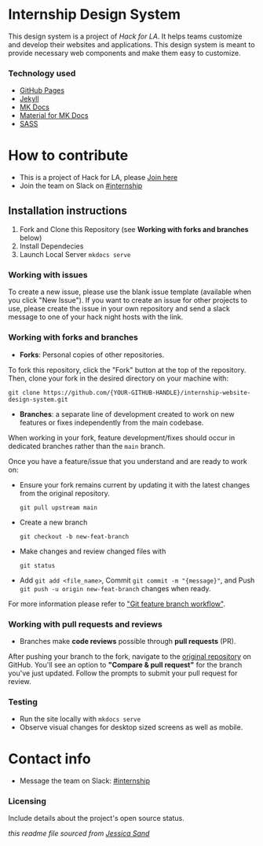 # Internship Design System

This design system is a project of _Hack for LA_. It helps teams customize and develop their websites and applications. This design system is meant to provide necessary web components and make them easy to customize.

### Technology used

- [GitHub Pages](https://pages.github.com/)
- [Jekyll](https://jekyllrb.com/docs/)
- [MK Docs](https://www.mkdocs.org/)
- [Material for MK Docs](https://squidfunk.github.io/mkdocs-material/)
- [SASS](https://sass-lang.com/)

# How to contribute

<!-- Explain the different ways people can contribute. For example: -->

- This is a project of Hack for LA, please [Join here](https://www.hackforla.org/join)
- Join the team on Slack on [#internship](https://hackforla.slack.com/archives/C01VAUPU788)

## Installation instructions

1. Fork and Clone this Repository (see **Working with forks and branches** below)
2. Install Dependecies
3. Launch Local Server `mkdocs serve`

### Working with issues

<!-- - Explain how to submit a bug.
- Explain how to submit a feature request.
- Explain how to contribute to an existing issue. -->

To create a new issue, please use the blank issue template (available when you click "New Issue"). If you want to create an issue for other projects to use, please create the issue in your own repository and send a slack message to one of your hack night hosts with the link.

### Working with forks and branches

- **Forks**: Personal copies of other repositories.

To fork this repository, click the "Fork" button at the top of the repository. Then, clone your fork in the desired directory on your machine with:

`git clone https://github.com/{YOUR-GITHUB-HANDLE}/internship-website-design-system.git`

- **Branches**: a separate line of development created to work on new features or fixes independently from the main codebase.

When working in your fork, feature development/fixes should occur in dedicated branches rather than the `main` branch.

Once you have a feature/issue that you understand and are ready to work on:

- Ensure your fork remains current by updating it with the latest changes from the original repository.

  `git pull upstream main`

- Create a new branch

  `git checkout -b new-feat-branch`

- Make changes and review changed files with

  `git status`

- Add `git add <file_name>`, Commit `git commit -m "{message}"`, and Push `git push -u origin new-feat-branch` changes when ready.

For more information please refer to ["Git feature branch workflow"](https://www.atlassian.com/git/tutorials/comparing-workflows/feature-branch-workflow#:~:text=The%20core%20idea%20behind%20the,without%20disturbing%20the%20main%20codebase).

### Working with pull requests and reviews

- Branches make **code reviews** possible through **pull requests** (PR).

After pushing your branch to the fork, navigate to the [original repository](https://github.com/hackforla/internship-website-design-system) on GitHub. You'll see an option to **"Compare & pull request"** for the branch you've just updated. Follow the prompts to submit your pull request for review.

### Testing

- Run the site locally with `mkdocs serve`
- Observe visual changes for desktop sized screens as well as mobile.

# Contact info

- Message the team on Slack: [#internship](https://hackforla.slack.com/archives/C01VAUPU788)

### Licensing

Include details about the project's open source status.

_this readme file sourced from [Jessica Sand](http://jessicasand.com/other-stuff/just-enough-docs/)_
